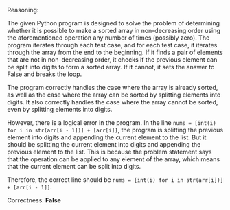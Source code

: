 Reasoning:

The given Python program is designed to solve the problem of determining whether it is possible to make a sorted array in non-decreasing order using the aforementioned operation any number of times (possibly zero). The program iterates through each test case, and for each test case, it iterates through the array from the end to the beginning. If it finds a pair of elements that are not in non-decreasing order, it checks if the previous element can be split into digits to form a sorted array. If it cannot, it sets the answer to False and breaks the loop.

The program correctly handles the case where the array is already sorted, as well as the case where the array can be sorted by splitting elements into digits. It also correctly handles the case where the array cannot be sorted, even by splitting elements into digits.

However, there is a logical error in the program. In the line `nums = [int(i) for i in str(arr[i - 1])] + [arr[i]]`, the program is splitting the previous element into digits and appending the current element to the list. But it should be splitting the current element into digits and appending the previous element to the list. This is because the problem statement says that the operation can be applied to any element of the array, which means that the current element can be split into digits.

Therefore, the correct line should be `nums = [int(i) for i in str(arr[i])] + [arr[i - 1]]`.

Correctness: **False**